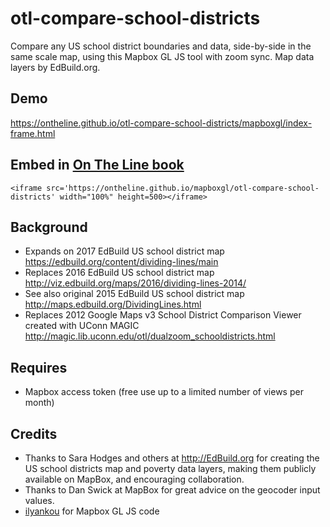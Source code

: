 # otl-compare-school-districts
Compare any US school district boundaries and data, side-by-side in the same scale map, using this Mapbox GL JS tool with zoom sync. Map data layers by EdBuild.org.

## Demo
https://ontheline.github.io/otl-compare-school-districts/mapboxgl/index-frame.html

## Embed in [On The Line book](http://OnTheLine.trincoll.edu)
```
<iframe src='https://ontheline.github.io/mapboxgl/otl-compare-school-districts' width="100%" height=500></iframe>
```

## Background
- Expands on 2017 EdBuild US school district map https://edbuild.org/content/dividing-lines/main
- Replaces 2016 EdBuild US school district map http://viz.edbuild.org/maps/2016/dividing-lines-2014/
- See also original 2015 EdBuild US school district map http://maps.edbuild.org/DividingLines.html
- Replaces 2012 Google Maps v3 School District Comparison Viewer created with UConn MAGIC http://magic.lib.uconn.edu/otl/dualzoom_schooldistricts.html

## Requires
- Mapbox access token (free use up to a limited number of views per month)

## Credits
- Thanks to Sara Hodges and others at http://EdBuild.org for creating the US school districts map and poverty data layers, making them publicly available on MapBox, and encouraging collaboration.
- Thanks to Dan Swick at MapBox for great advice on the geocoder input values.
- [ilyankou](https://github.com/ilyankou) for Mapbox GL JS code